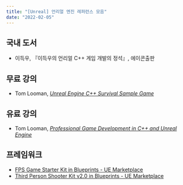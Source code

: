 ```yaml
---
title: "[Unreal] 언리얼 엔진 레퍼런스 모음"
date: "2022-02-05"
---
```


[Unreal Engine C++ Survival Sample Game]: https://www.tomlooman.com/unreal-engine-cpp-survival-sample-game/
[Professional Game Development in C++ and Unreal Engine]: https://courses.tomlooman.com/p/unrealengine-cpp?coupon_code=COMMUNITY15

## 국내 도서

- 이득우, 『이득우의 언리얼 C++ 게임 개발의 정석』, 에이콘출판

## 무료 강의

- Tom Looman, *[Unreal Engine C++ Survival Sample Game]*

## 유료 강의

- Tom Looman, *[Professional Game Development in C++ and Unreal Engine]*

## 프레임워크

- [FPS Game Starter Kit in Blueprints - UE Marketplace](https://www.unrealengine.com/marketplace/en-US/product/fps-starter-kit)
- [Third Person Shooter Kit v2.0 in Blueprints - UE Marketplace](https://www.unrealengine.com/marketplace/en-US/product/third-person-shooter-kit)
